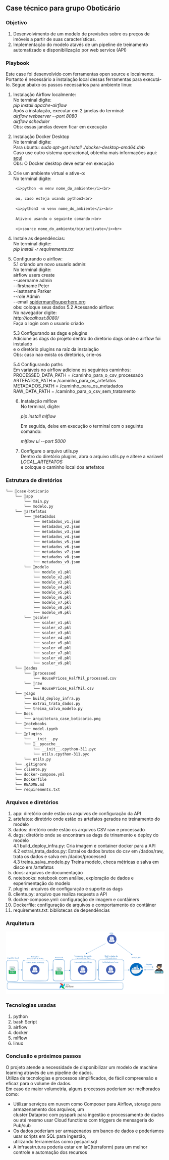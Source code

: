 ## Case técnico para grupo Oboticário

### Objetivo

1. Desenvolvimento de um modelo de previsões sobre os preços de imóveis a partir de suas características.
2. Implementação do modelo atavés de um pipeline de treinamento automatizado e disponibilização por web service (API)

### Playbook

Este case foi desenvolvido com ferramentas open source e localmente. Portanto é necessário a instalação local dessas
ferramentas para executá-lo. Segue abaixo os passos necessários para ambiente linux:

1. Instalação Airflow localmente:<br>
    No terminal digite:<br>
        <i>pip install apache-airflow</i><br>
    Após a instalação, executar em 2 janelas do terminal:<br>
        <i>airflow webserver --port 8080</i><br>
        <i>airflow scheduler</i><br>
    Obs: essas janelas devem ficar em execução

2. Instalação Docker Desktop<br>
    No terminal digite:<br>
        Para ubuntu: <i>sudo apt-get install ./docker-desktop-amd64.deb</i><br>
        Caso use outro sistema operacional, obtenha mais informações aqui: [aqui](https://www.docker.com/products/docker-desktop/)<br>
    Obs: O Docker desktop deve estar em execução

3. Crie um ambiente virtual e ative-o:<br>
    No terminal digite:<br>

        <i>python -m venv nome_do_ambiente</i><br>

        ou, caso esteja usando python3<br>

        <i>python3 -m venv nome_do_ambiente</i><br>

        Ative-o usando o seguinte comando:<br>

        <i>source nome_do_ambiente/bin/activate</i><br>

4. Instale as dependências:<br>
    No terminal digite:<br>
        <i>pip install -r requirements.txt</i>

5. Configurando o airflow:<br>
    5.1 criando um novo usuario admin:<br>
        No terminal digite:<br>
            airflow users create \
            --username admin \
            --firstname Peter \
            --lastname Parker \
            --role Admin \
            --email spiderman@superhero.org<br>
        obs: coloque seus dados
    5.2 Acessando airflow:<br>
        No navegador digite:<br>
        <i>http://localhost:8080/</i><br>
        Faça o login com o usuario criado
    
    5.3 Configurando as dags e plugins<br>
        Adicione as dags do projeto dentro do diretório dags onde o airflow foi instalado<br> 
        e o diretório plugins na raíz da instalação<br>
    Obs: caso nao exista os diretórios, crie-os

    5.4 Configurando paths<br>
        Em variáveis no airflow adicione os seguintes caminhos:<br>
        PROCESSED_DATA_PATH = /caminho_para_o_csv_processado<br>
        ARTEFATOS_PATH = /caminho_para_os_artefatos<br>
        METADADOS_PATH = /caminho_para_os_metadados<br>
        RAW_DATA_PATH = /caminho_para_o_csv_sem_tratamento
    
    6. Instalação mlflow<br>
        No terminal, digite:<br>

        <i>pip install mlflow</i><br>

        Em seguida, deixe em execução o terminal com o seguinte comando:<br>

        <i>mlflow ui --port 5000</i>

    7. Configure o arquivo utils.py<br>
        Dentro do diretório plugins, abra o arquivo utils.py e altere a variavel <i>LOCAL_ARTEFATOS</i><br>
        e coloque o caminho local dos artefatos



### Estrutura de diretórios

```
└── 📁case-boticario
    └── 📁app
        └── main.py
        └── modelo.py
    └── 📁artefatos
        └── 📁metadados
            └── metadados_v1.json
            └── metadados_v2.json
            └── metadados_v3.json
            └── metadados_v4.json
            └── metadados_v5.json
            └── metadados_v6.json
            └── metadados_v7.json
            └── metadados_v8.json
            └── metadados_v9.json
        └── 📁modelo
            └── modelo_v1.pkl
            └── modelo_v2.pkl
            └── modelo_v3.pkl
            └── modelo_v4.pkl
            └── modelo_v5.pkl
            └── modelo_v6.pkl
            └── modelo_v7.pkl
            └── modelo_v8.pkl
            └── modelo_v9.pkl
        └── 📁scaler
            └── scaler_v1.pkl
            └── scaler_v2.pkl
            └── scaler_v3.pkl
            └── scaler_v4.pkl
            └── scaler_v5.pkl
            └── scaler_v6.pkl
            └── scaler_v7.pkl
            └── scaler_v8.pkl
            └── scaler_v9.pkl
    └── 📁dados
        └── 📁processed
            └── HousePrices_HalfMil_processed.csv
        └── 📁raw
            └── HousePrices_HalfMil.csv
    └── 📁dags
        └── build_deploy_infra.py
        └── extrai_trata_dados.py
        └── treina_salva_modelo.py
    └── Docs
        └── arquitetura_case_boticario.png
    └── 📁notebooks
        └── model.ipynb
    └── 📁plugins
        └── __init__.py
        └── 📁__pycache__
            └── __init__.cpython-311.pyc
            └── utils.cpython-311.pyc
        └── utils.py
    └── .gitignore
    └── cliente.py
    └── docker-compose.yml
    └── Dockerfile
    └── README.md
    └── requirements.txt
```
### Arquivos e diretórios

1. app: diretório onde estão os arquivos de configuração da API<br>
2. artefatos: diretório onde estão os artefatos gerados no treinamento do modelo<br>
3. dados: diretório onde estão os arquivos CSV raw e processado<br>
4. dags: diretório onde se encontram as dags de trinamento e deploy do modelo<br>
    4.1 build_deploy_infra.py: Cria imagem e container docker para a API<br>
    4.2 extrai_trata_dados.py: Extrai os dados brutos do csv em /dados/raw, <br>
    trata os dados e salva em /dados/processed<br>
    4.3 treina_salva_modelo.py Treina modelo, checa métricas e salva em disco em /artefatos<br>
5. docs: arquivos de documentação <br>
6. notebooks: notebook com análise, exploração de dados e experimentação do modelo<br>
7. plugins: arquivos de configuração e suporte as dags<br>
8. cliente.py: arquivo que realiza requests a API<br>
9. docker-compose.yml: configuração de imagem e contâiners<br>
10. Dockerfile: configuração de arquivos e comportamento do contâiner<br>
11. requirements.txt: bibliotecas de dependências 

### Arquitetura

![Logo do Projeto](docs/arquitetura_case_boticario.png)

### Tecnologias usadas

1. python<br>
2. bash Script<br>
3. airflow<br>
4. docker<br>
5. mlflow<br>
6. linux<br>


### Conclusão e próximos passos

O projeto atende a necessidade de disponibilizar um modelo de machine learning através de um pipeline de dados.<br>
Utiliza de tecnologias e processos simplificados, de fácil compreensão e eficaz para o volume de dados.<br>
Em caso de maior volumetria, alguns processos poderiam ser melhorados como:<br>
- Utilizar serviços em nuvem como Composer para Airflow, storage para armazenamento dos arquivos, um<br>
cluster Dataproc com pyspark para ingestão e processamento de dados ou até mesmo usar Cloud functions com
triggers de mensageria do Pub/sub<br>
- Os dados poderiam ser armazenados em banco de dados e poderiamos usar scripts em SQL para ingestão,<br>
utilizando ferramentas como pysparl.sql<br>
- A infraestrutura poderia estar em IaC(terraform) para um melhor controle e automação dos recursos




